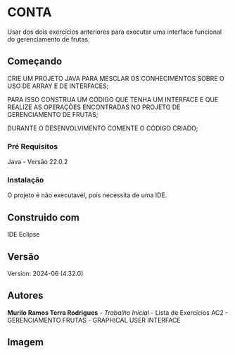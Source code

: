 # CONTA

Usar dos dois exercícios anteriores para executar uma interface funcional do gerenciamento de frutas.

## Começando

CRIE UM PROJETO JAVA PARA MESCLAR OS CONHECIMENTOS SOBRE O USO DE ARRAY E DE INTERFACES;

PARA ISSO CONSTRUA UM CÓDIGO QUE TENHA UM INTERFACE E QUE REALIZE AS OPERAÇÕES ENCONTRADAS NO PROJETO DE GERENCIAMENTO DE FRUTAS;

DURANTE O DESENVOLVIMENTO COMENTE O CÓDIGO CRIADO;

### Pré Requisitos

Java - Versão 22.0.2

### Instalação

O projeto é não executavél, pois necessita de uma IDE.

## Construido com 

IDE Eclipse

## Versão 

Version: 2024-06 (4.32.0)

## Autores 

**Murilo Ramos Terra Rodrigues** - *Trabalho Inicial* - Lista de Exercícios AC2 - GERENCIAMENTO FRUTAS - GRAPHICAL USER INTERFACE

## Imagem


